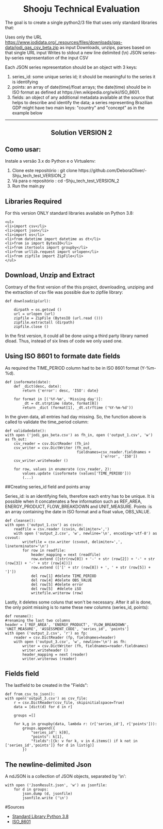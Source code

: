 <h1 align="center">
Shooju Technical Evaluation
</h1>

The goal is to create a single python2/3 file that uses only standard libraries that:

Uses only the URL https://www.jodidata.org/_resources/files/downloads/gas-data/jodi_gas_csv_beta.zip as input
Downloads, unzips, parses based on that single URL input
Writes to stdout a new line delimited (\n) JSON series-by-series representation of the input CSV

Each JSON series representation should be an object with 3 keys:

<ol>
<li>series_id: some unique series id; it should be meaningful to the series it is identifying</li>
<li>points: an array of date(time)/float arrays; the date(time) should be in ISO format as defined at https://en.wikipedia.org/wiki/ISO_8601.</li>
<li>fields: an object of any additional metadata available at the source that helps to describe and identify the data; a series representing Brazilian GDP might have two main keys: "country" and "concept" as in the example below</li>
</ol>


--------------------------------------------------

<h2 align="center">
Solution VERSION 2
</h2>

## Como usar:

Instale a versão 3.x do Python e o Virtualenv:

<ol>
<li> Clone este repositório : git clone https://github.com/DeboraOliver/-Shju_tech_test_VERSION_2
<li> Vá para o repositório : cd -Shju_tech_test_VERSION_2
<li> Run the main.py
</ol>

## Libraries Required

For this version ONLY standard libraries available on Python 3.8:

	<ul>
	<li>import csv</li>
	<li>import json</li>
	<li>import os</li>
	<li>from datetime import datetime as dt</li>
	<li>from io import BytesIO</li>
	<li>from itertools import groupby</li>
	<li>from urllib.request import urlopen</li>
	<li>from zipfile import ZipFile</li>
	</ul>

## Download, Unzip and Extract

Contrary of the first version of the this project, downloading, unziping and the extraction of csv file was possible due to zipfile library:

	def downloadzip(url):

		dirpath = os.getcwd ()
		url = urlopen (url)
		zipfile = ZipFile (BytesIO (url.read ()))
		zipfile.extractall (dirpath)
		zipfile.close ()

In the first version, it could all be done using a third party library named dload. Thus, instead of six lines of code we only used one. 

## Using ISO 8601 to formate date fields

As required the TIME_PERIOD column had to be in ISO 8601 format (Y-%m-%d). 

	def isoformate(date):
		def _dict(desc, date):
			return {'error': desc, 'ISO': date}

		for format in [('%Y-%m', 'Missing day')]:
			_dt = dt.strptime (date, format[0])
			return _dict (format[1], _dt.strftime ('%Y-%m-%d'))
			
In the given data, all entries had day missing. So, the function above is called to validate the time_period column:

	def validadedate():
    with open ('jodi_gas_beta.csv') as fh_in, open ('output_1.csv', 'w') as fh_out:
        csv_reader = csv.DictReader (fh_in)
        csv_writer = csv.DictWriter (fh_out,
                                     fieldnames=csv_reader.fieldnames +
                                                ['error', 'ISO'])
        csv_writer.writeheader ()

        for row, values in enumerate (csv_reader, 2):
            values.update (isoformate (values['TIME_PERIOD']))
			(...)
		
		
##Creating series_id field and points array

Series_id: is an identifying fiels, therefore each entry has to be unique. It is possible when it concatenates a few information such as REF_AREA, ENERGY_PRODUCT, FLOW_BREAKDOWN and UNIT_MEASURE.
Points :is an array containing the date in ISO format and a float value, OBS_VALUE.

	def cleanse():
    with open ('output_1.csv') as csvin:
        readfile = csv.reader (csvin, delimiter=',')
        with open ('output_2.csv', 'w', newline='\n', encoding='utf-8') as csvout:
            writefile = csv.writer (csvout, delimiter=',', lineterminator='\n')
            for row in readfile:
                header_mapping = next (readfile)
                row.extend ([str(row[0]) + '-' + str (row[2]) + '-' + str (row[3]) + '-' + str (row[4])])
                row.extend (['[' + str (row[8]) + ', ' + str (row[5]) + ']'])
                del row[1] #delete TIME_PERIOD
                del row[4] #delete OBS_VALUE
                del row[5] #delete error
                del row[5]  #delete iSO
                writefile.writerow (row)

 Lastly, it deletes some coluns that won't be necessary. After it all is done, the only point missing is to name these new columns (series_id, points):
 
	def rename():
    #renaming the last two columns
    header = ['REF_AREA', 'ENERGY_PRODUCT', 'FLOW_BREAKDOWN', 'UNIT_MEASURE', 'ASSESSMENT_CODE', 'series_id', 'points']
    with open ('output_2.csv', 'r') as fp:
        reader = csv.DictReader (fp, fieldnames=header)
        with open ('output_3.csv', 'w', newline='\n') as fh:
            writer = csv.DictWriter (fh, fieldnames=reader.fieldnames)
            writer.writeheader ()
            header_mapping = next (reader)
            writer.writerows (reader)
			
## Fields field

The lastfield to be created in the "Fields":

	def from_csv_to_json():
    with open('output_3.csv') as csv_file:
        r = csv.DictReader(csv_file, skipinitialspace=True)
        data = [dict(d) for d in r]

        groups =[]

        for k,g in groupby(data, lambda r: (r['series_id'], r['points'])):
            groups.append({
                "series_id": k[0],
                "points": k[1],
                "fields":[{k: v for k, v in d.items() if k not in ['series_id','points']} for d in list(g)]
            })
			
## The newline-delimited Json

 A ndJSON is a collection of JSON objects, separated by '\n': 
 
	with open ('JsonResult.json', 'w') as jsonfile:
        for d in groups:
            json.dump (d, jsonfile)
            jsonfile.write ('\n')


#Sources

<ul>
<li><a href="https://docs.python.org/3/library/">Standard Library Python 3.8</a></li>
<li><a href="https://en.wikipedia.org/wiki/Time_series"> ISO_8601</a></li>